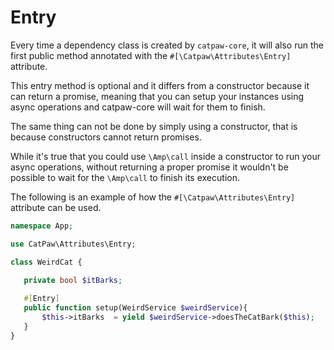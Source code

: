 # Entry

Every time a dependency class is created by `catpaw-core`, it will also run the first public method annotated with the `#[\Catpaw\Attributes\Entry]` attribute.


This entry method is optional and it differs from a constructor because it can return a promise, meaning that you can setup your instances using async operations and catpaw-core will wait for them to finish.


The same thing can not be done by simply using a constructor, that is because constructors cannot return promises.

While it's true that you could use `\Amp\call` inside a constructor to run your async operations, without returning a proper promise it wouldn't be possible to wait for the `\Amp\call` to finish its execution.


The following is an example of how the `#[\Catpaw\Attributes\Entry]` attribute can be used.

 ```php
namespace App;

use CatPaw\Attributes\Entry;

class WeirdCat {

    private bool $itBarks;
  
    #[Entry]
    public function setup(WeirdService $weirdService){
        $this->itBarks  = yield $weirdService->doesTheCatBark($this);    //imagine this method would be async
    }
}
 ```
